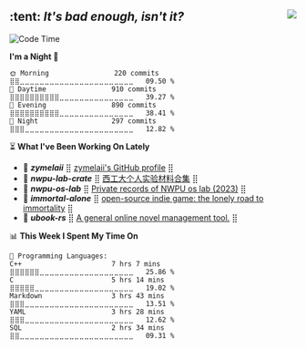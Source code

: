 <div>
  <img align="right" src="https://komarev.com/ghpvc?username=zymelaii&label=Profile%20views&style=flat"/>
  <h2>:tent: <i>It's bad enough, isn't it?</i></h2>
</div>

<!--START_SECTION:waka-->
![Code Time](http://img.shields.io/badge/Code%20Time-777%20hrs%2016%20mins-blue)

**I'm a Night 🦉** 

```text
🌞 Morning                220 commits         ⣿⣿⣀⣀⣀⣀⣀⣀⣀⣀⣀⣀⣀⣀⣀⣀⣀⣀⣀⣀⣀⣀⣀⣀⣀   09.50 % 
🌆 Daytime                910 commits         ⣿⣿⣿⣿⣿⣿⣿⣿⣿⣿⣀⣀⣀⣀⣀⣀⣀⣀⣀⣀⣀⣀⣀⣀⣀   39.27 % 
🌃 Evening                890 commits         ⣿⣿⣿⣿⣿⣿⣿⣿⣿⣿⣀⣀⣀⣀⣀⣀⣀⣀⣀⣀⣀⣀⣀⣀⣀   38.41 % 
🌙 Night                  297 commits         ⣿⣿⣿⣀⣀⣀⣀⣀⣀⣀⣀⣀⣀⣀⣀⣀⣀⣀⣀⣀⣀⣀⣀⣀⣀   12.82 % 
```

⏳ **What I've Been Working On Lately**

- 📌 _**zymelaii**_ ⣿ [zymelaii's GitHub profile](https://github.com/zymelaii/zymelaii) ⣿
- 📌 _**nwpu-lab-crate**_ ⣿ [西工大个人实验材料合集](https://github.com/zymelaii/nwpu-lab-crate) ⣿
- 📌 _**nwpu-os-lab**_ ⣿ [Private records of NWPU os lab (2023)](https://github.com/zymelaii/nwpu-os-lab) ⣿
- 📌 _**immortal-alone**_ ⣿ [open-source indie game: the lonely road to immortality](https://github.com/zymelaii/immortal-alone) ⣿
- 📌 _**ubook-rs**_ ⣿ [A general online novel management tool.](https://github.com/zymelaii/ubook-rs) ⣿

📊 **This Week I Spent My Time On** 

```text
💬 Programming Languages: 
C++                      7 hrs 7 mins        ⣿⣿⣿⣿⣿⣿⣀⣀⣀⣀⣀⣀⣀⣀⣀⣀⣀⣀⣀⣀⣀⣀⣀⣀⣀   25.86 % 
C                        5 hrs 14 mins       ⣿⣿⣿⣿⣿⣀⣀⣀⣀⣀⣀⣀⣀⣀⣀⣀⣀⣀⣀⣀⣀⣀⣀⣀⣀   19.02 % 
Markdown                 3 hrs 43 mins       ⣿⣿⣿⣀⣀⣀⣀⣀⣀⣀⣀⣀⣀⣀⣀⣀⣀⣀⣀⣀⣀⣀⣀⣀⣀   13.51 % 
YAML                     3 hrs 28 mins       ⣿⣿⣿⣀⣀⣀⣀⣀⣀⣀⣀⣀⣀⣀⣀⣀⣀⣀⣀⣀⣀⣀⣀⣀⣀   12.62 % 
SQL                      2 hrs 34 mins       ⣿⣿⣀⣀⣀⣀⣀⣀⣀⣀⣀⣀⣀⣀⣀⣀⣀⣀⣀⣀⣀⣀⣀⣀⣀   09.31 % 
```


<!--END_SECTION:waka-->
